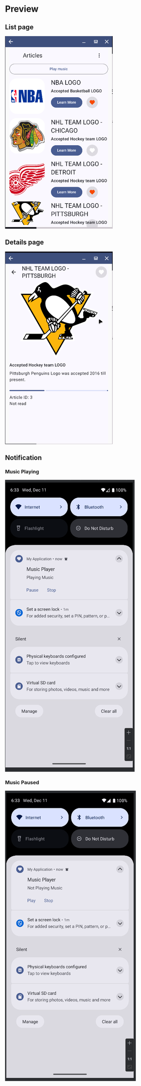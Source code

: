 # Preview

## List page

![List page](./preview/articles.png)

## Details page

![Details page](./preview/details.png)

## Notification

### Music Playing

![Music notification](./preview/music-1.png)

### Music Paused

![Music not playing](./preview/music-2.png)
